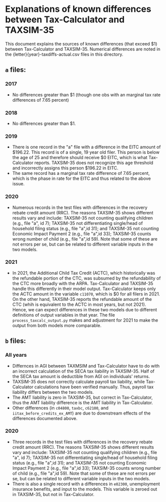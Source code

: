 # Explanations of known differences between Tax-Calculator and TAXSIM-35

This document explains the sources of known differences (that exceed $1) between Tax-Calculator and TAXSIM-35.  Numerical differences are noted in the {letter}{year}-taxdiffs-actual.csv files in this directory.

## `a` files:
### 2017

* No differences greater than $1 (though one obs with an marginal tax rate differences of 7.65 percent)

### 2018

* No differences greater than $1.


### 2019

* There is one record in the "a" file with a difference in the EITC amount of $196.22.  This record is of a single, 19 year old filer.  This person is below the age of 25 and therefore should receive $0 EITC, which is what Tax-Calculator reports.  TAXSIM-35 does not recognize this age threshold and incorrectly assigns this person $196.22 in EITC.
* The same record has a marginal tax rate difference of 7.65 percent, which is the phase in rate for the EITC and thus related to the above issue.

### 2020

* Numerous records in the test files with differences in the recovery rebate credit amount (RRC). The reasons TAXSIM-35 shows different results vary and include: TAXSIM-35 not counting qualifying children (e.g., file "a", id 7);  TAXSIM-35 not differentiating single/head of household filing status (e.g., file "a",id 31); and TAXSIM-35 not counting Economic Impact Payment 2 (e.g., file "a",id 33); TAXSIM-35 counts wrong number of child (e.g., file "a",id 59). Note that some of these are not errors per se, but can be related to different variable inputs in the two models.

### 2021

* In 2021, the Additional Child Tax Credit (ACTC), which historically was the refundable portion of the CTC, was subsumed by the refundability of the CTC more broadly with the ARPA. Tax-Calculator and TAXSIM-35 handle this differently in their model output.  Tax-Calculator keeps only the ACTC amount in the variable `c11070`, which is $0 for all filers in 2021.  On the other hand, TAXSIM-35 reports the refundable amount of the CTC (whih is equivalent to the ACTC in most years, but not 2021).  Hence, we can expect differences in these two models due to different definitions of output variables in that year.  The file `process_taxcalc_output.py` makes and adjustment for 2021 to make the output from both models more comparable.

## `b` files:

### All years

* Differnces in AGI between TAXMSIM and Tax-Calculator have to do with an incorrect calculation of the SECA tax liability in TAXSIM-35.  Half of the SECA tax amount is deductible from AGI on individuals' returns.
* TAXSIM-35 does not correctly calculate payroll tax liability, while Tax-Calculator calculations have been verified manually. Thus, payroll tax liability differs between the two models.
* The AMT liability is zero in TAXSIM-35, but correct in Tax-Calculator, thus the AMT liability difference is the AMT liability in Tax-Calculator.
* Other differences (in `c04800`, `taxbc`, `c62100`, and `iitax_before_credits_ex_AMT`) are due to downstream effects of the differences documented above.

### 2020

* Three records in the test files with differences in the recovery rebate credit amount (RRC). The reasons TAXSIM-35 shows different results vary and include: TAXSIM-35 not counting qualifying children (e.g., file "a", id 7);  TAXSIM-35 not differentiating single/head of household filing status (e.g., file "a",id 31); and TAXSIM-35 not counting Economic Impact Payment 2 (e.g., file "a",id 33); TAXSIM-35 counts wrong number of child (e.g., file "a",id 59). Note that some of these are not errors per se, but can be related to different variable inputs in the two models.
* There is also a single record with a differences in `e02300`, unemployment insurance benefits, and input to the models.  This variable is zeroed out in TAXSIM-35, but not in Tax-Calculator.